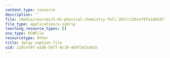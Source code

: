 ```yaml
---
content_type: resource
description: ''
file: /media/courses/5-61-physical-chemistry-fall-2017/120ce79fa1d654778c104d4f3e2ceb2c_yBCdnNIAiQg.vtt
file_type: application/x-subrip
learning_resource_types: []
ocw_type: OCWFile
resourcetype: Other
title: 3play caption file
uid: 120ce79f-a1d6-5477-8c10-4d4f3e2ceb2c
---
```

